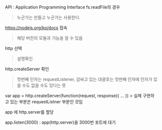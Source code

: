 API : Application Programming Interface
fs.readFile의 경우
> 누군가는 만들고 누군가는 사용한다.

https://nodejs.org/ko/docs 접속
> 해당 버전의 모듈과 기능을 알 수 있음

http 선택
> 설명확인

http.createServer 확인
> 첫번째 인자는 requestListener, 감싸고 있는 대괄호는 첫번째 인자에 인자가 있을 수도 없을 수도 있다는  뜻

var app = http.createServer(function(request, response){
    ...
}) > 실제 구현하고 있는 부분은 requestListner 부분인 것임

app 에 http.server를 할당

app.listen(3000) : app(http.server)을 3000번 포트에 대기


